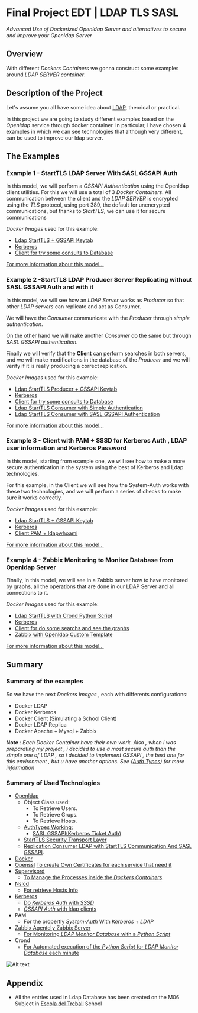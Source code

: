 # Final Project EDT | LDAP TLS SASL
_Advanced Use of Dockerized Openldap Server and alternatives to secure and improve your Openldap Server_

## Overview

With different _Dockers Containers_ we gonna construct some examples around _LDAP SERVER container_.

## Description of the Project

Let's assume you all have some idea about [LDAP](https://es.wikipedia.org/wiki/OpenLDAP), theorical or practical.

In this project we are going to study different examples based on the _Openldap_ service through docker container.
In particular, I have chosen 4 examples in which we can see technologies that although very different, can be used to improve our ldap server.

## The Examples

### Example 1 - StartTLS LDAP Server With SASL GSSAPI Auth

In this model, we will perform a _GSSAPI Authentication_ using the Openldap client utilities. For this we will use a total of 3 _Docker Containers_.
All communication between the client and the _LDAP SERVER_ is encrypted using the _TLS_ protocol, using port 389, the default for unencrypted communications, but thanks to _StartTLS_, we can use it for secure communications

_Docker Images_ used for this example:
- [Ldap StartTLS + GSSAPI Keytab](https://hub.docker.com/r/antagme/ldap_gssapi/) 
- [Kerberos](https://hub.docker.com/r/antagme/kerberos/)
- [Client for try some consults to Database](https://hub.docker.com/r/antagme/client_gssapi/)

[For more information about this model...](https://github.com/antagme/Documentation_Project/blob/master/example1.md)

### Example 2 -StartTLS LDAP Producer Server Replicating without SASL GSSAPI Auth and with it

In this model, we will see how an _LDAP Server_ works as _Producer_ so that other _LDAP servers_ can replicate and act as Consumer.

We will have the _Consumer_ communicate with the _Producer_ through _simple authentication_.

On the other hand we will make another _Consumer_ do the same but through _SASL GSSAPI authentication_.

Finally we will verify that the **Client** can perform searches in both servers, and we will make modifications in the database of the _Producer_ and we will verify if it is really producing a correct replication.

_Docker Images_ used for this example:
- [Ldap StartTLS Producer + GSSAPI Keytab](https://hub.docker.com/r/antagme/ldap_producer/)
- [Kerberos](https://hub.docker.com/r/antagme/kerberos/)
- [Client for try some consults to Database](https://hub.docker.com/r/antagme/client_gssapi/)
- [Ldap StartTLS Consumer with Simple Authentication](https://hub.docker.com/r/antagme/ldap_replica_simple/)
- [Ldap StartTLS Consumer with SASL GSSAPI Authentication](https://hub.docker.com/r/antagme/ldap_replica_gssapi/)

[For more information about this model...](https://github.com/antagme/Documentation_Project/blob/master/example2.md)

### Example 3 - Client with PAM + SSSD for Kerberos Auth , LDAP user information and Kerberos Password

In this model, starting from example one, we will see how to make a more secure authentication in the system using the best of Kerberos and Ldap technologies.

For this example, in the Client we will see how the System-Auth works with these two technologies, and we will perform a series of checks to make sure it works correctly.

_Docker Images_ used for this example:
- [Ldap StartTLS + GSSAPI Keytab](https://hub.docker.com/r/antagme/ldap_sssd)
- [Kerberos](https://hub.docker.com/r/antagme/kerberos/)
- [Client PAM + ldapwhoami](https://hub.docker.com/r/antagme/client/)

[For more information about this model...](https://github.com/antagme/Documentation_Project/blob/master/example3.md)

### Example 4 - Zabbix Monitoring to Monitor Database from Openldap Server

Finally, in this model, we will see in a Zabbix server how to have monitored by graphs, all the operations that are done in our LDAP Server and all connections to it.

_Docker Images_ used for this example:
- [Ldap StartTLS with Crond Python Script](https://hub.docker.com/r/antagme/ldap_zabbix)
- [Kerberos](https://hub.docker.com/r/antagme/kerberos)
- [Client for do some searchs and see the graphs](https://hub.docker.com/r/antagme/client_gssapi)
- [Zabbix with Openldap Custom Template](https://hub.docker.com/r/antagme/httpd/)

[For more information about this model...](https://github.com/antagme/Documentation_Project/blob/master/example4.md)

## Summary

### Summary of the examples

So we have the next _Dockers Images_ , each with differents configurations:

- Docker LDAP
- Docker Kerberos
- Docker Client (Simulating a School Client)
- Docker LDAP Replica 
- Docker Apache + Mysql + Zabbix

**Note** _: Each Docker Container have their own work. Also , when i was preparating my project , i decided to use a most secure auth than the simple one of LDAP , so i decided  to implement GSSAPI , the best one for this environment , but u have another options. See ([Auth Types](http://www.openldap.org/doc/admin24/security.html#Authentication%20Methods)) for more information_

### Summary of Used Technologies

* [Openldap](https://www.openldap.org/)
  * Object Class used:
      * To Retrieve Users.
      * To Retrieve Grups.
      * To Retrieve Hosts.
  * [AuthTypes Working:](https://www.openldap.org/doc/admin24/sasl.html)
     * [SASL GSSAPI(Kerberos Ticket Auth)](https://github.com/antagme/Documentation_Project/blob/master/example1.md#configure)
  * [StartTLS Security Transport Layer](https://www.openldap.org/doc/admin24/tls.html)
  * [Replication Consumer LDAP with StartTLS Communication And SASL GSSAPI](https://github.com/antagme/Documentation_Project/blob/master/example2.md).
* [Docker](https://docs.docker.com/)
* [Openssl](https://www.openssl.org/) [To create Own Certificates for each service that need it](https://github.com/antagme/Documentation_Project/blob/master/CertificatesLDAP.md)
* [Supervisord](http://supervisord.org/)
    * [To Manage the Processes inside the _Dockers Containers_ ](https://github.com/antagme/Documentation_Project/blob/master/HowToSupervisor.md)
* [Nslcd](https://arthurdejong.org/nss-pam-ldapd/)
    * [For retrieve Hosts Info](https://github.com/antagme/Documentation_Project/blob/master/HowToConfigureNslcdAndNssSwitch.md)
* [Kerberos](https://web.mit.edu/kerberos/)
  * [Do _Kerberos Auth_ with _SSSD_](https://github.com/antagme/Documentation_Project/blob/master/example3.md)
  * [_GSSAPI Auth_ with ldap clients](https://github.com/antagme/Documentation_Project/blob/master/example1.md#configure)
* PAM
  * For the propertly _System-Auth_ With _Kerberos_ + _LDAP_
* [Zabbix Agentd y Zabbix Server](http://www.zabbix.com/)
  * [For Monitoring  _LDAP Monitor Database_ with a _Python Script_](https://github.com/antagme/Documentation_Project/blob/master/example4.md)
* Crond
  * [For Automated execution of the _Python Script_ for _LDAP Monitor Database_ each minute](https://github.com/antagme/Documentation_Project/blob/master/example4.md)

![Alt text](http://octodex.github.com/images/stormtroopocat.jpg "The Stormtroopocat")

## Appendix

- All the entries used in Ldap Database has been created on the M06 Subject in [Escola del Treball](https://www.escoladeltreball.org) School
